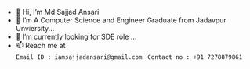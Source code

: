 - 👋 Hi, I’m Md Sajjad Ansari
- 👀 I’m A Computer Science and Engineer Graduate from Jadavpur Unviersity...
- 💞️ I’m currently looking for SDE role ...
- 📫 Reach me at </br>
  `Email ID : iamsajjadansari@gmail.com `
  `Contact no : +91 7278879861 `

<!--- - 🌱 I’m currently looking for SDE role ... --->
<!---
mdsajjadansari/mdsajjadansari is a ✨ special ✨ repository because its `README.md` (this file) appears on your GitHub profile.
You can click the Preview link to take a look at your changes.
--->
